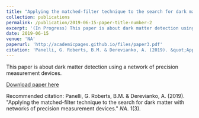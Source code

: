 ```yaml
---
title: "Applying the matched-filter technique to the search for dark matter with networks of precision measurement devices"
collection: publications
permalink: /publication/2019-06-15-paper-title-number-2
excerpt: '(In Progress) This paper is about dark matter detection using a network of precision measurement devices.'
date: 2019-06-15
venue: 'NA'
paperurl: 'http://academicpages.github.io/files/paper3.pdf'
citation: 'Panelli, G. Roberts, B.M. & Derevianko, A. (2019). &quot;Applying the matched-filter technique to the search for dark matter with networks of precision measurement devices.&quot; <i>NA</i>. 1(3).'
---
```

This paper is about dark matter detection using a network of precision measurement devices.

[Download paper here](http://academicpages.github.io/files/paper3.pdf)

Recommended citation: Panelli, G. Roberts, B.M. & Derevianko, A. (2019). "Applying the matched-filter technique to the search for dark matter with networks of precision measurement devices." <i>NA</i>. 1(3).